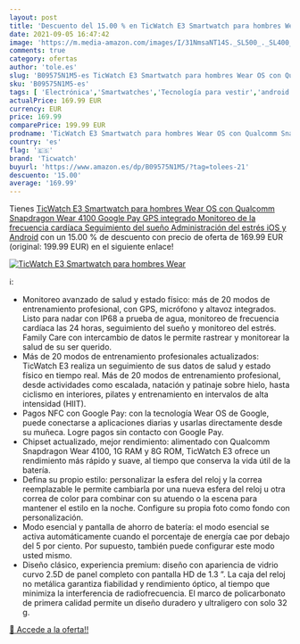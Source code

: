 ```yaml
---
layout: post
title: 'Descuento del 15.00 % en TicWatch E3 Smartwatch para hombres Wear'
date: 2021-09-05 16:47:42
image: 'https://m.media-amazon.com/images/I/31NmsaNT14S._SL500_._SL400_.jpg'
comments: true
category: ofertas
author: 'tole.es'
slug: 'B09575N1M5-es TicWatch E3 Smartwatch para hombres Wear OS con Qualcomm...'
sku: 'B09575N1M5-es'
tags: [ 'Electrónica','Smartwatches','Tecnología para vestir','android','ticwatch', ]
actualPrice: 169.99 EUR
currency: EUR
price: 169.99
comparePrice: 199.99 EUR
prodname: 'TicWatch E3 Smartwatch para hombres Wear OS con Qualcomm Snapdragon Wear 4100 Google Pay GPS integrado Monitoreo de la frecuencia cardíaca Seguimiento del sueño Administración del estrés iOS y Android'
country: 'es'
flag: '🇪🇸'
brand: 'Ticwatch'
buyurl: 'https://www.amazon.es/dp/B09575N1M5/?tag=tolees-21'
descuento: '15.00'
average: '169.99'
---
```


Tienes [TicWatch E3 Smartwatch para hombres Wear OS con Qualcomm Snapdragon Wear 4100 Google Pay GPS integrado Monitoreo de la frecuencia cardíaca Seguimiento del sueño Administración del estrés iOS y Android](https://www.amazon.es/dp/B09575N1M5/?tag=tolees-21) con un 15.00 % de descuento con precio de oferta de 169.99 EUR (original: 199.99 EUR) en el siguiente enlace!

[![TicWatch E3 Smartwatch para hombres Wear](https://m.media-amazon.com/images/I/31NmsaNT14S._SL500_._SL400_.jpg)](https://www.amazon.es/dp/B09575N1M5/?tag=tolees-21)

ℹ️:

- Monitoreo avanzado de salud y estado físico: más de 20 modos de entrenamiento profesional, con GPS, micrófono y altavoz integrados. Listo para nadar con IP68 a prueba de agua, monitoreo de frecuencia cardíaca las 24 horas, seguimiento del sueño y monitoreo del estrés. Family Care con intercambio de datos le permite rastrear y monitorear la salud de su ser querido.
- Más de 20 modos de entrenamiento profesionales actualizados: TicWatch E3 realiza un seguimiento de sus datos de salud y estado físico en tiempo real. Más de 20 modos de entrenamiento profesional, desde actividades como escalada, natación y patinaje sobre hielo, hasta ciclismo en interiores, pilates y entrenamiento en intervalos de alta intensidad (HIIT).
- Pagos NFC con Google Pay: con la tecnología Wear OS de Google, puede conectarse a aplicaciones diarias y usarlas directamente desde su muñeca. Logre pagos sin contacto con Google Pay.
- Chipset actualizado, mejor rendimiento: alimentado con Qualcomm Snapdragon Wear 4100, 1G RAM y 8G ROM, TicWatch E3 ofrece un rendimiento más rápido y suave, al tiempo que conserva la vida útil de la batería.
- Defina su propio estilo: personalizar la esfera del reloj y la correa reemplazable le permite cambiarla por una nueva esfera del reloj u otra correa de color para combinar con su atuendo o la escena para mantener el estilo en la noche. Configure su propia foto como fondo con personalización.
- Modo esencial y pantalla de ahorro de batería: el modo esencial se activa automáticamente cuando el porcentaje de energía cae por debajo del 5 por ciento. Por supuesto, también puede configurar este modo usted mismo.
- Diseño clásico, experiencia premium: diseño con apariencia de vidrio curvo 2.5D de panel completo con pantalla HD de 1.3 ”. La caja del reloj no metálica garantiza fiabilidad y rendimiento óptico, al tiempo que minimiza la interferencia de radiofrecuencia. El marco de policarbonato de primera calidad permite un diseño duradero y ultraligero con solo 32 g.

[🛒 Accede a la oferta!!](https://www.amazon.es/dp/B09575N1M5/?tag=tolees-21)
